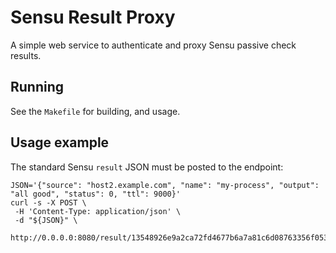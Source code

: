 # Sensu Result Proxy

A simple web service to authenticate and proxy Sensu passive check results.

## Running

See the `Makefile` for building, and usage.

## Usage example

The standard Sensu `result` JSON must be posted to the endpoint:

```
JSON='{"source": "host2.example.com", "name": "my-process", "output": "all good", "status": 0, "ttl": 9000}'
curl -s -X POST \
 -H 'Content-Type: application/json' \
 -d "${JSON}" \
 http://0.0.0.0:8080/result/13548926e9a2ca72fd4677b6a7a81c6d08763356f053ad088772f9c5a46b3120
```
